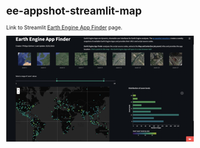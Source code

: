 # ee-appshot-streamlit-map

Link to Streamlit [Earth Engine App Finder](https://share.streamlit.io/philippgaertner/ee-appshot-streamlit-map/main) page.

<a href="https://share.streamlit.io/philippgaertner/ee-appshot-streamlit-map/main"  target="_blank"><img alt="Earth Engine App Finder" src="img/GEE-app-finder.png">
</a>